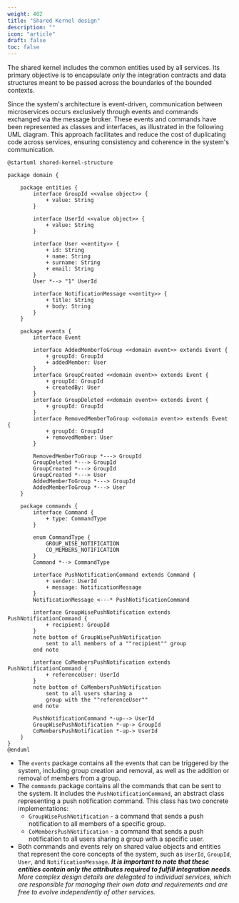 ```yaml
---
weight: 402
title: "Shared Kernel design"
description: ""
icon: "article"
draft: false
toc: false
---
```


The shared kernel includes the common entities used by all services.
Its primary objective is to encapsulate _only_ the integration contracts and data structures meant to be passed across the boundaries of the bounded contexts.

Since the system's architecture is event-driven, communication between microservices occurs exclusively through events and commands exchanged via the message broker.
These events and commands have been represented as classes and interfaces, as illustrated in the following UML diagram.
This approach facilitates and reduce the cost of duplicating code across services, ensuring consistency and coherence in the system's communication.

```plantuml
@startuml shared-kernel-structure

package domain {

    package entities {
        interface GroupId <<value object>> {
            + value: String
        }

        interface UserId <<value object>> {
            + value: String
        }

        interface User <<entity>> {
            + id: String
            + name: String
            + surname: String
            + email: String
        }
        User *--> "1" UserId

        interface NotificationMessage <<entity>> {
            + title: String
            + body: String
        }
    }

    package events {
        interface Event

        interface AddedMemberToGroup <<domain event>> extends Event {
            + groupId: GroupId
            + addedMember: User
        }
        interface GroupCreated <<domain event>> extends Event {
            + groupId: GroupId
            + createdBy: User
        }
        interface GroupDeleted <<domain event>> extends Event {
            + groupId: GroupId
        }
        interface RemovedMemberToGroup <<domain event>> extends Event {
            + groupId: GroupId
            + removedMember: User
        }

        RemovedMemberToGroup *---> GroupId
        GroupDeleted *---> GroupId
        GroupCreated *---> GroupId
        GroupCreated *---> User
        AddedMemberToGroup *---> GroupId
        AddedMemberToGroup *---> User
    }

    package commands {
        interface Command {
            + type: CommandType
        }

        enum CommandType {
            GROUP_WISE_NOTIFICATION
            CO_MEMBERS_NOTIFICATION
        }
        Command *--> CommandType

        interface PushNotificationCommand extends Command {
            + sender: UserId
            + message: NotificationMessage
        }
        NotificationMessage <---* PushNotificationCommand

        interface GroupWisePushNotification extends PushNotificationCommand {
            + recipient: GroupId
        }
        note bottom of GroupWisePushNotification
            sent to all members of a ""recipient"" group
        end note

        interface CoMembersPushNotification extends PushNotificationCommand {
            + referenceUser: UserId
        }
        note bottom of CoMembersPushNotification
            sent to all users sharing a
            group with the ""referenceUser""
        end note

        PushNotificationCommand *-up--> UserId
        GroupWisePushNotification *-up-> GroupId
        CoMembersPushNotification *-up-> UserId
    }
}
@enduml
```

- The `events` package contains all the events that can be triggered by the system, including group creation and removal, as well as the addition or removal of members from a group.
- The `commands` package contains all the commands that can be sent to the system. It includes the `PushNotificationCommand`, an abstract class representing a push notification command. This class has two concrete implementations:
  - `GroupWisePushNotification` - a command that sends a push notification to all members of a specific group.
  - `CoMembersPushNotification` - a command that sends a push notification to all users sharing a group with a specific user.
- Both commands and events rely on shared value objects and entities that represent the core concepts of the system, such as `UserId`, `GroupId`, `User`, and `NotificationMessage`. _**It is important to note that these entities contain only the attributes required to fulfill integration needs**. More complex design details are delegated to individual services, which are responsible for managing their own data and requirements and are free to evolve independently of other services._
